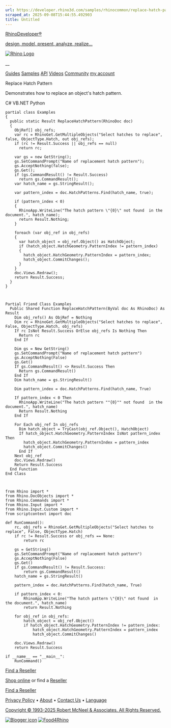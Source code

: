 ```yaml
---
url: https://developer.rhino3d.com/samples/rhinocommon/replace-hatch-pattern/
scraped_at: 2025-09-08T15:44:55.492903
title: Untitled
---
```


[RhinoDeveloper®](/)

[design, model, present, analyze, realize...](/)

[![Rhino Logo](https://developer.rhino3d.com/images/rhinodevlogo.png)](/)

__

[Guides](https://developer.rhino3d.com/guides)
[Samples](https://developer.rhino3d.com/samples)
[API](https://developer.rhino3d.com/api)
[Videos](https://developer.rhino3d.com/videos)
[Community](https://discourse.mcneel.com/c/rhino-developer) [my account
](https://www.rhino3d.com/my-account/ "Manage your account, licenses, and
teams")

Replace Hatch Pattern

Demonstrates how to replace an object's hatch pattern.

C# VB.NET Python

    
    
    partial class Examples
    {
      public static Result ReplaceHatchPattern(RhinoDoc doc)
      {
        ObjRef[] obj_refs;
        var rc = RhinoGet.GetMultipleObjects("Select hatches to replace", false, ObjectType.Hatch, out obj_refs);
        if (rc != Result.Success || obj_refs == null)
          return rc;
    
        var gs = new GetString();
        gs.SetCommandPrompt("Name of replacement hatch pattern");
        gs.AcceptNothing(false);
        gs.Get();
        if (gs.CommandResult() != Result.Success)
          return gs.CommandResult();
        var hatch_name = gs.StringResult();
    
        var pattern_index = doc.HatchPatterns.Find(hatch_name, true);
    
        if (pattern_index < 0)
        {
          RhinoApp.WriteLine("The hatch pattern \"{0}\" not found  in the document.", hatch_name);
          return Result.Nothing;
        }
    
        foreach (var obj_ref in obj_refs)
        {
          var hatch_object = obj_ref.Object() as HatchObject;
          if (hatch_object.HatchGeometry.PatternIndex != pattern_index)
          {
            hatch_object.HatchGeometry.PatternIndex = pattern_index;
            hatch_object.CommitChanges();
          }
        }
        doc.Views.Redraw();
        return Result.Success;
      }
    }
    
    
    
    Partial Friend Class Examples
      Public Shared Function ReplaceHatchPattern(ByVal doc As RhinoDoc) As Result
    	Dim obj_refs() As ObjRef = Nothing
    	Dim rc = RhinoGet.GetMultipleObjects("Select hatches to replace", False, ObjectType.Hatch, obj_refs)
    	If rc IsNot Result.Success OrElse obj_refs Is Nothing Then
    	  Return rc
    	End If
    
    	Dim gs = New GetString()
    	gs.SetCommandPrompt("Name of replacement hatch pattern")
    	gs.AcceptNothing(False)
    	gs.Get()
    	If gs.CommandResult() <> Result.Success Then
    	  Return gs.CommandResult()
    	End If
    	Dim hatch_name = gs.StringResult()
    
    	Dim pattern_index = doc.HatchPatterns.Find(hatch_name, True)
    
    	If pattern_index < 0 Then
    	  RhinoApp.WriteLine("The hatch pattern ""{0}"" not found  in the document.", hatch_name)
    	  Return Result.Nothing
    	End If
    
    	For Each obj_ref In obj_refs
    	  Dim hatch_object = TryCast(obj_ref.Object(), HatchObject)
    	  If hatch_object.HatchGeometry.PatternIndex IsNot pattern_index Then
    		hatch_object.HatchGeometry.PatternIndex = pattern_index
    		hatch_object.CommitChanges()
    	  End If
    	Next obj_ref
    	doc.Views.Redraw()
    	Return Result.Success
      End Function
    End Class
    
    
    
    from Rhino import *
    from Rhino.DocObjects import *
    from Rhino.Commands import *
    from Rhino.Input import *
    from Rhino.Input.Custom import *
    from scriptcontext import doc
    
    def RunCommand():
        rc, obj_refs = RhinoGet.GetMultipleObjects("Select hatches to replace", False, ObjectType.Hatch)
        if rc != Result.Success or obj_refs == None:
            return rc
    
        gs = GetString()
        gs.SetCommandPrompt("Name of replacement hatch pattern")
        gs.AcceptNothing(False)
        gs.Get()
        if gs.CommandResult() != Result.Success:
            return gs.CommandResult()
        hatch_name = gs.StringResult()
    
        pattern_index = doc.HatchPatterns.Find(hatch_name, True)
    
        if pattern_index < 0:
            RhinoApp.WriteLine("The hatch pattern \"{0}\" not found  in the document.", hatch_name)
            return Result.Nothing
    
        for obj_ref in obj_refs:
            hatch_object = obj_ref.Object()
            if hatch_object.HatchGeometry.PatternIndex != pattern_index:
                hatch_object.HatchGeometry.PatternIndex = pattern_index
                hatch_object.CommitChanges()
    
        doc.Views.Redraw()
        return Result.Success
    
    if __name__ == "__main__":
        RunCommand()
    

  

[Find a Reseller](https://www.rhino3d.com/sales)

[Shop online](https://www.rhino3d.com/store) or find a
[Reseller](https://www.rhino3d.com/sales)

[Find a Reseller](https://www.rhino3d.com/sales)

[Privacy Policy](https://www.rhino3d.com/privacy) •
[About](https://www.rhino3d.com/mcneel/about) • [Contact
Us](https://www.rhino3d.com/mcneel/contact) • [
Language](https://www.rhino3d.com/language "Change to a different region or
language")

[Copyright © 1993-2025 Robert McNeel & Associates. All Rights
Reserved.](https://www.rhino3d.com/mcneel/about)

[](https://www.facebook.com/McNeelRhinoceros/)
[](https://twitter.com/bobmcneel) [](https://www.linkedin.com/groups/75313/)
[](https://www.youtube.com/user/RhinoGuide/videos) [](https://vimeo.com/rhino)
[![Blogger
icon](https://developer.rhino3d.com/images/blogger.svg)](http://blog.rhino3d.com/)
[![Food4Rhino](https://developer.rhino3d.com/images/f4r_icon_01.svg)](https://www.food4rhino.com)

